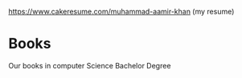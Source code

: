 https://www.cakeresume.com/muhammad-aamir-khan           (my resume)

# Books
Our books in  computer Science Bachelor Degree
